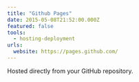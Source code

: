 ```yaml
---
title: "Github Pages"
date: 2015-05-08T21:52:00.000Z
featured: false
tools:
  - hosting-deployment
urls:
  website: https://pages.github.com/
---
```

Hosted directly from your GitHub repository.
